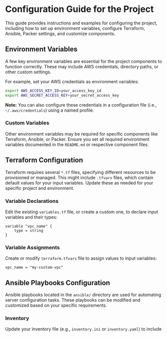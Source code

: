 # Configuration Guide for the Project

This guide provides instructions and examples for configuring the project, including how to set up environment variables, configure Terraform, Ansible, Packer settings, and customize components.

## Environment Variables

A few key environment variables are essential for the project components to function correctly. These may include AWS credentials, directory paths, or other custom settings.

For example, set your AWS credentials as environment variables:

```bash
export AWS_ACCESS_KEY_ID=your_access_key_id
export AWS_SECRET_ACCESS_KEY=your_secret_access_key
```

**Note:** You can also configure these credentials in a configuration file (i.e., `~/.aws/credentials`) using a named profile.

### Custom Variables

Other environment variables may be required for specific components like Terraform, Ansible, or Packer. Ensure you set all required environment variables documented in the `README.md` or respective component files.

## Terraform Configuration

Terraform requires several `*.tf` files, specifying different resources to be provisioned or managed. This might include `.tfvars` files, which contain default values for your input variables. Update these as needed for your specific project and environment.

### Variable Declarations

Edit the existing `variables.tf` file, or create a custom one, to declare input variables and their types:

```hcl
variable "vpc_name" {
    type = string
}
```

### Variable Assignments

Create or modify `terraform.tfvars` file to assign values to input variables:

```hcl
vpc_name = "my-custom-vpc"
```

## Ansible Playbooks Configuration

Ansible playbooks located in the `ansible/` directory are used for automating server configuration tasks. These playbooks can be modified and customized based on your specific requirements.

### Inventory

Update your inventory file (e.g., `inventory.ini` or `inventory.yaml`) to include